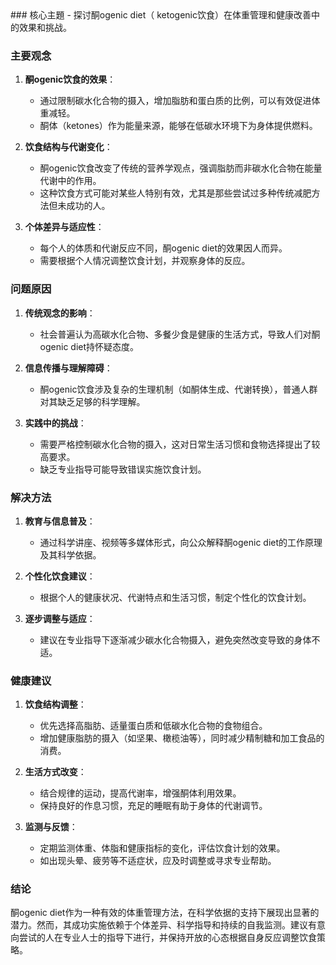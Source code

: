 <contents>
### 核心主題
- 探讨酮ogenic diet（ ketogenic饮食）在体重管理和健康改善中的效果和挑战。

### 主要观念
1. **酮ogenic饮食的效果**：
   - 通过限制碳水化合物的摄入，增加脂肪和蛋白质的比例，可以有效促进体重减轻。
   - 酮体（ketones）作为能量来源，能够在低碳水环境下为身体提供燃料。

2. **饮食结构与代谢变化**：
   - 酮ogenic饮食改变了传统的营养学观点，强调脂肪而非碳水化合物在能量代谢中的作用。
   - 这种饮食方式可能对某些人特别有效，尤其是那些尝试过多种传统减肥方法但未成功的人。

3. **个体差异与适应性**：
   - 每个人的体质和代谢反应不同，酮ogenic diet的效果因人而异。
   - 需要根据个人情况调整饮食计划，并观察身体的反应。

### 问题原因
1. **传统观念的影响**：
   - 社会普遍认为高碳水化合物、多餐少食是健康的生活方式，导致人们对酮ogenic diet持怀疑态度。
   
2. **信息传播与理解障碍**：
   - 酮ogenic饮食涉及复杂的生理机制（如酮体生成、代谢转换），普通人群对其缺乏足够的科学理解。
   
3. **实践中的挑战**：
   - 需要严格控制碳水化合物的摄入，这对日常生活习惯和食物选择提出了较高要求。
   - 缺乏专业指导可能导致错误实施饮食计划。

### 解决方法
1. **教育与信息普及**：
   - 通过科学讲座、视频等多媒体形式，向公众解释酮ogenic diet的工作原理及其科学依据。
   
2. **个性化饮食建议**：
   - 根据个人的健康状况、代谢特点和生活习惯，制定个性化的饮食计划。
   
3. **逐步调整与适应**：
   - 建议在专业指导下逐渐减少碳水化合物摄入，避免突然改变导致的身体不适。

### 健康建议
1. **饮食结构调整**：
   - 优先选择高脂肪、适量蛋白质和低碳水化合物的食物组合。
   - 增加健康脂肪的摄入（如坚果、橄榄油等），同时减少精制糖和加工食品的消费。

2. **生活方式改变**：
   - 结合规律的运动，提高代谢率，增强酮体利用效果。
   - 保持良好的作息习惯，充足的睡眠有助于身体的代谢调节。

3. **监测与反馈**：
   - 定期监测体重、体脂和健康指标的变化，评估饮食计划的效果。
   - 如出现头晕、疲劳等不适症状，应及时调整或寻求专业帮助。

### 结论
酮ogenic diet作为一种有效的体重管理方法，在科学依据的支持下展现出显著的潜力。然而，其成功实施依赖于个体差异、科学指导和持续的自我监测。建议有意向尝试的人在专业人士的指导下进行，并保持开放的心态根据自身反应调整饮食策略。
</contents>